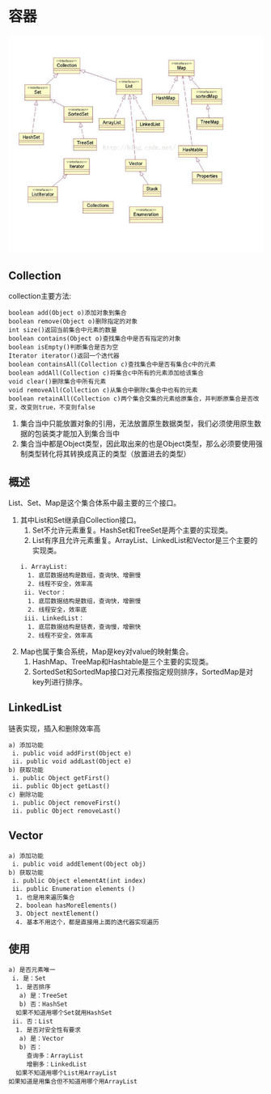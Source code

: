 # 容器  
![](1.jpg)
## Collection  
collection主要方法:
~~~  
boolean add(Object o)添加对象到集合
boolean remove(Object o)删除指定的对象
int size()返回当前集合中元素的数量
boolean contains(Object o)查找集合中是否有指定的对象
boolean isEmpty()判断集合是否为空
Iterator iterator()返回一个迭代器
boolean containsAll(Collection c)查找集合中是否有集合c中的元素
boolean addAll(Collection c)将集合c中所有的元素添加给该集合
void clear()删除集合中所有元素
void removeAll(Collection c)从集合中删除c集合中也有的元素
boolean retainAll(Collection c)两个集合交集的元素给原集合，并判断原集合是否改变，改变则true，不变则false
~~~  
1. 集合当中只能放置对象的引用，无法放置原生数据类型，我们必须使用原生数据的包装类才能加入到集合当中
2. 集合当中都是Object类型，因此取出来的也是Object类型，那么必须要使用强制类型转化将其转换成真正的类型（放置进去的类型）  
## 概述  
List、Set、Map是这个集合体系中最主要的三个接口。
1. 其中List和Set继承自Collection接口。  
   1. Set不允许元素重复。HashSet和TreeSet是两个主要的实现类。  
   2. List有序且允许元素重复。ArrayList、LinkedList和Vector是三个主要的实现类。  
   ~~~  
   i. ArrayList:
     1. 底层数据结构是数组，查询快、增删慢
     2. 线程不安全，效率高
    ii. Vector：
     1. 底层数据结构是数组，查询快，增删慢
     2. 线程安全，效率底
    iii. LinkedList：
     1. 底层数据结构是链表，查询慢，增删快
     2. 线程不安全，效率高
   ~~~  
2. Map也属于集合系统，Map是key对value的映射集合。  
   1. HashMap、TreeMap和Hashtable是三个主要的实现类。  
   2. SortedSet和SortedMap接口对元素按指定规则排序，SortedMap是对key列进行排序。  
## LinkedList  
链表实现，插入和删除效率高  
~~~  
a) 添加功能
 i. public void addFirst(Object e)
 ii. public void addLast(Object e)
b) 获取功能
 i. public Object getFirst()
 ii. public Object getLast()
c) 删除功能
 i. public Object removeFirst()
 ii. public Object removeLast()
~~~  
## Vector  
~~~  
a) 添加功能
 i. public void addElement(Object obj)
b) 获取功能
 i. public Object elementAt(int index)
 ii. public Enumeration elements ()
  1. 也是用来遍历集合
  2. boolean hasMoreElements()
  3. Object nextElement()
  4. 基本不用这个，都是直接用上面的迭代器实现遍历
~~~
## 使用  
~~~
a) 是否元素唯一
 i. 是：Set
  1. 是否排序
   a) 是：TreeSet
   b) 否：HashSet
  如果不知道用哪个Set就用HashSet
 ii. 否：List
  1. 是否对安全性有要求
   a) 是：Vector
   b) 否：
     查询多：ArrayList
     增删多：LinkedList
  如果不知道用哪个List用ArrayList
如果知道是用集合但不知道用哪个用ArrayList
~~~